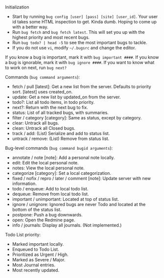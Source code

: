 Initialization

* Start by running `bug config [user] [pass] [site] [user_id]`. Your user id takes some HTML inspection to get. Kinda dumb. Hoping to come up with a better way.
* Run `bug fetch` and `bug fetch latest`. This will set you up with the highest priority and most recent bugs.
* Run `bug todo? | head -5` to see the most important bugs to tackle.
* If you do not use `vi`, modify `~/.bugsrc` and change the editor.

If you know a bug is important, mark it with `bug important ####`.
If you know a bug is ignorable, mark it with `bug ignore ####`.
If you want to know what to work on next, run `bug next?`

Commands (`bug command arguments`):

* fetch / pull [latest]: Get a new list from the server. Defaults to priority sort. [latest] uses created_on.
* update: Get a new list by updated_on from the server.
* todo?: List all todo items, in todo priority.
* next?: Return with the next bug to fix.
* status: List of all tracked bugs, with summaries.
* filter / category [category]: Same as status, except by category.
* clear: Untrack all bugs.
* clean: Untrack all Closed bugs.
* track / add: (List) Serialize and add to status list.
* untrack / remove: (List) Remove from status list.

Bug-level commands (`bug command bugid arguments`):

* annotate / note [note]: Add a personal note locally.
* edit: Edit the local personal note.
* notes: View the local personal note.
* categorize [category]: Set a local categorization.
* fixed / nofix / repro / later / comment [note]: Update server with new information.
* todo / enqueue: Add to local todo list.
* dequeue: Remove from local todo list.
* important / unimportant: Located at top of status list.
* ignore / unignore: Ignored bugs are never Todo and located at the bottom of the status list.
* postpone: Push a bug downwards.
* open: Open the Redmine page.
* info / journals: Display all journals. (Not implemented.)

Todo List priority:

* Marked important locally.
* Enqueued to Todo List.
* Prioritized as Urgent / High.
* Marked  as Severe / Major.
* Most Journal entries.
* Most recently updated.

